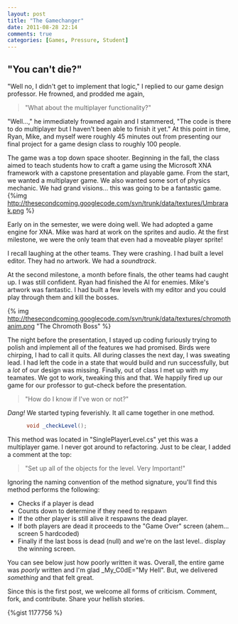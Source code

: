 ```yaml
---
layout: post
title: "The Gamechanger"
date: 2011-08-28 22:14
comments: true
categories: [Games, Pressure, Student]
---
```

## "You can't die?" ##
"Well no, I didn't get to implement that logic," 
I replied to our game design professor.
He frowned, and prodded me again, 
   >"What about the multiplayer functionality?"

"Well...," he immediately frowned again and I stammered, "The code is there to do multiplayer but
I haven't been able to finish it yet." At this point in time, Ryan, Mike, and myself were roughly 45 minutes out from presenting our final project
for a game design class to roughly 100 people. 


The game was a top down space shooter. Beginning in the fall, the class aimed to teach
students how to craft a game using the Microsoft XNA framework with a capstone presentation and playable game. From the start, we wanted a multiplayer game.
We also wanted some sort of physics mechanic. We had grand visions... this was going to be a fantastic game.
{%img http://thesecondcoming.googlecode.com/svn/trunk/data/textures/Umbrarak.png %}

<!--more-->
Early on in the semester, we were doing well. We had adopted a game engine for XNA. Mike was hard at work on the sprites and audio. At the first milestone,
we were the only team that even had a moveable player sprite!

I recall laughing at the other teams. They were crashing. I had built a level editor. They had no artwork. We had a *soundtrack*.

At the second milestone, a month before finals, the other teams had caught up. I was still confident. Ryan had finished the AI for enemies. Mike's artwork was fantastic.
I had built a few levels with my editor and you could play through them and kill the bosses.

{% img http://thesecondcoming.googlecode.com/svn/trunk/data/textures/chromothanim.png "The Chromoth Boss" %}

The night before the presentation, I stayed up coding furiously trying to polish and implement all of the features we had promised. Birds were chirping, I had to call it quits.
All during classes the next day, I was sweating lead. I had left the code in a state that would build and run successfully, but a *lot* of our design was missing. Finally, out of class
I met up with my teamates. We got to work, tweaking this and that. We happily fired up our game for our professor to gut-check before the presentation.

> "How do I know if I've won or not?"

*Dang!* We started typing feverishly. It all came together in one method.


``` csharp
      void _checkLevel();
```


This method was located in "SinglePlayerLevel.cs" yet this was a multiplayer game. I never got around to refactoring. Just to be clear, I added a comment at the top:

> "Set up all of the objects for the level. Very Important!"

Ignoring the naming convention of the method signature, you'll find this method performs the following:

* Checks if a player is dead
* Counts down to determine if they need to respawn 
* If the other player is still alive it respawns the dead player. 
* If both players are dead it proceeds to the "Game Over" screen (ahem... screen 5 hardcoded)
* Finally if the last boss is dead (null) and we're on the last level.. display the winning screen.

You can see below just how poorly written it was. Overall, the entire game was *poorly* written and I'm glad _My_C0dE="My Hell".  But, we delivered *something* and that felt great. 

Since this is the first post, we welcome all forms of criticism. Comment, fork, and contribute. Share your hellish stories.

{%gist 1177756 %}
